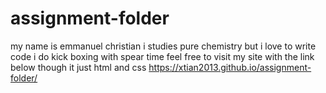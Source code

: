 # assignment-folder
my name is emmanuel christian
i studies pure chemistry 
but i love to write code
i do kick boxing with spear time
feel free to visit my site with the link below
though it just html and css
 https://xtian2013.github.io/assignment-folder/
